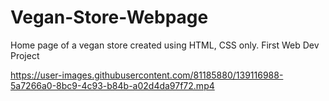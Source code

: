 # Vegan-Store-Webpage
Home page of a vegan store created using HTML, CSS only.
First Web Dev Project


https://user-images.githubusercontent.com/81185880/139116988-5a7266a0-8bc9-4c93-b84b-a02d4da97f72.mp4

